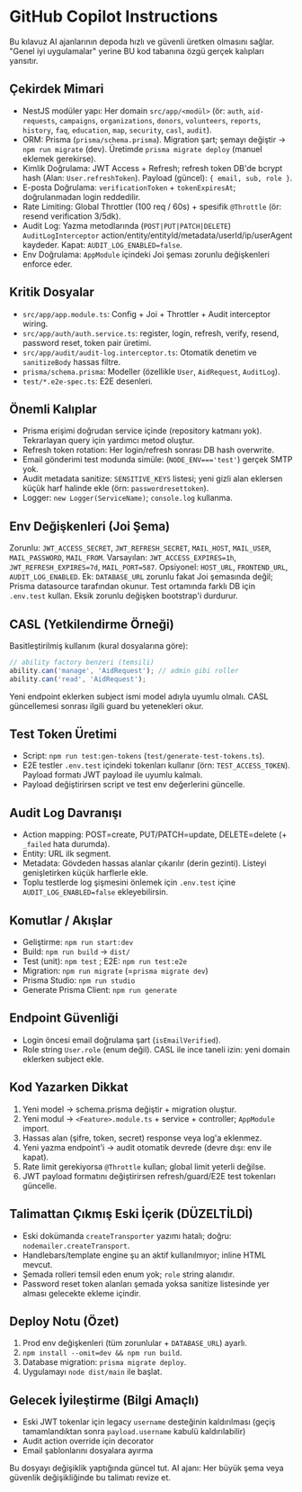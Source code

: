 # GitHub Copilot Instructions

Bu kılavuz AI ajanlarının depoda hızlı ve güvenli üretken olmasını sağlar. "Genel iyi uygulamalar" yerine BU kod tabanına özgü gerçek kalıpları yansıtır.

## Çekirdek Mimari

- NestJS modüler yapı: Her domain `src/app/<modül>` (ör: `auth`, `aid-requests`, `campaigns`, `organizations`, `donors`, `volunteers`, `reports`, `history`, `faq`, `education`, `map`, `security`, `casl`, `audit`).
- ORM: Prisma (`prisma/schema.prisma`). Migration şart; şemayı değiştir -> `npm run migrate` (dev). Üretimde `prisma migrate deploy` (manuel eklemek gerekirse).
- Kimlik Doğrulama: JWT Access + Refresh; refresh token DB'de bcrypt hash (Alan: `User.refreshToken`). Payload (güncel): `{ email, sub, role }`.
- E-posta Doğrulama: `verificationToken` + `tokenExpiresAt`; doğrulanmadan login reddedilir.
- Rate Limiting: Global Throttler (100 req / 60s) + spesifik `@Throttle` (ör: resend verification 3/5dk).
- Audit Log: Yazma metodlarında (`POST|PUT|PATCH|DELETE`) `AuditLogInterceptor` action/entity/entityId/metadata/userId/ip/userAgent kaydeder. Kapat: `AUDIT_LOG_ENABLED=false`.
- Env Doğrulama: `AppModule` içindeki Joi şeması zorunlu değişkenleri enforce eder.

## Kritik Dosyalar

- `src/app/app.module.ts`: Config + Joi + Throttler + Audit interceptor wiring.
- `src/app/auth/auth.service.ts`: register, login, refresh, verify, resend, password reset, token pair üretimi.
- `src/app/audit/audit-log.interceptor.ts`: Otomatik denetim ve `sanitizeBody` hassas filtre.
- `prisma/schema.prisma`: Modeller (özellikle `User`, `AidRequest`, `AuditLog`).
- `test/*.e2e-spec.ts`: E2E desenleri.

## Önemli Kalıplar

- Prisma erişimi doğrudan service içinde (repository katmanı yok). Tekrarlayan query için yardımcı metod oluştur.
- Refresh token rotation: Her login/refresh sonrası DB hash overwrite.
- Email gönderimi test modunda simüle: (`NODE_ENV==='test'`) gerçek SMTP yok.
- Audit metadata sanitize: `SENSITIVE_KEYS` listesi; yeni gizli alan eklersen küçük harf halinde ekle (örn: `passwordresettoken`).
- Logger: `new Logger(ServiceName)`; `console.log` kullanma.

## Env Değişkenleri (Joi Şema)

Zorunlu: `JWT_ACCESS_SECRET`, `JWT_REFRESH_SECRET`, `MAIL_HOST`, `MAIL_USER`, `MAIL_PASSWORD`, `MAIL_FROM`.
Varsayılan: `JWT_ACCESS_EXPIRES=1h`, `JWT_REFRESH_EXPIRES=7d`, `MAIL_PORT=587`.
Opsiyonel: `HOST_URL`, `FRONTEND_URL`, `AUDIT_LOG_ENABLED`.
Ek: `DATABASE_URL` zorunlu fakat Joi şemasında değil; Prisma datasource tarafından okunur. Test ortamında farklı DB için `.env.test` kullan.
Eksik zorunlu değişken bootstrap'i durdurur.

## CASL (Yetkilendirme Örneği)

Basitleştirilmiş kullanım (kural dosyalarına göre):

```ts
// ability factory benzeri (temsili)
ability.can('manage', 'AidRequest'); // admin gibi roller
ability.can('read', 'AidRequest');
```

Yeni endpoint eklerken subject ismi model adıyla uyumlu olmalı. CASL güncellemesi sonrası ilgili guard bu yetenekleri okur.

## Test Token Üretimi

- Script: `npm run test:gen-tokens` (`test/generate-test-tokens.ts`).
- E2E testler `.env.test` içindeki tokenları kullanır (örn: `TEST_ACCESS_TOKEN`). Payload formatı JWT payload ile uyumlu kalmalı.
- Payload değiştirirsen script ve test env değerlerini güncelle.

## Audit Log Davranışı

- Action mapping: POST=create, PUT/PATCH=update, DELETE=delete (+ `_failed` hata durumda).
- Entity: URL ilk segment.
- Metadata: Gövdeden hassas alanlar çıkarılır (derin gezinti). Listeyi genişletirken küçük harflerle ekle.
- Toplu testlerde log şişmesini önlemek için `.env.test` içine `AUDIT_LOG_ENABLED=false` ekleyebilirsin.

## Komutlar / Akışlar

- Geliştirme: `npm run start:dev`
- Build: `npm run build` -> `dist/`
- Test (unit): `npm test` ; E2E: `npm run test:e2e`
- Migration: `npm run migrate` (=`prisma migrate dev`)
- Prisma Studio: `npm run studio`
- Generate Prisma Client: `npm run generate`

## Endpoint Güvenliği

- Login öncesi email doğrulama şart (`isEmailVerified`).
- Role string `User.role` (enum değil). CASL ile ince taneli izin: yeni domain eklerken subject ekle.

## Kod Yazarken Dikkat

1. Yeni model -> schema.prisma değiştir + migration oluştur.
2. Yeni modul -> `<Feature>.module.ts` + service + controller; `AppModule` import.
3. Hassas alan (şifre, token, secret) response veya log'a eklenmez.
4. Yeni yazma endpoint'i -> audit otomatik devrede (devre dışı: env ile kapat).
5. Rate limit gerekiyorsa `@Throttle` kullan; global limit yeterli değilse.
6. JWT payload formatını değiştirirsen refresh/guard/E2E test tokenları güncelle.

## Talimattan Çıkmış Eski İçerik (DÜZELTİLDİ)

- Eski dokümanda `createTransporter` yazımı hatalı; doğru: `nodemailer.createTransport`.
- Handlebars/template engine şu an aktif kullanılmıyor; inline HTML mevcut.
- Şemada rolleri temsil eden enum yok; `role` string alanıdır.
- Password reset token alanları şemada yoksa sanitize listesinde yer alması gelecekte ekleme içindir.

## Deploy Notu (Özet)

1. Prod env değişkenleri (tüm zorunlular + `DATABASE_URL`) ayarlı.
2. `npm install --omit=dev && npm run build`.
3. Database migration: `prisma migrate deploy`.
4. Uygulamayı `node dist/main` ile başlat.

## Gelecek İyileştirme (Bilgi Amaçlı)

- Eski JWT tokenlar için legacy `username` desteğinin kaldırılması (geçiş tamamlandıktan sonra `payload.username` kabulü kaldırılabilir)
- Audit action override için decorator
- Email şablonlarını dosyalara ayırma

Bu dosyayı değişiklik yaptığında güncel tut. AI ajanı: Her büyük şema veya güvenlik değişikliğinde bu talimatı revize et.